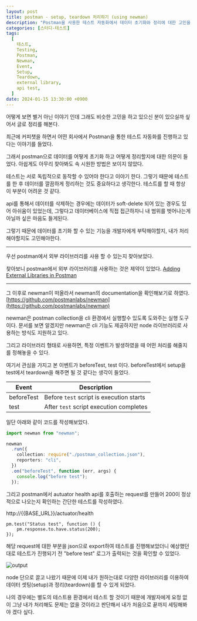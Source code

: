 ```yaml
---
layout: post
title: postman - setup, teardown 처리하기 (using newman)
description: "Postman을 사용한 테스트 자동화에서 데이터 초기화와 정리에 대한 고민을 해결하기 위해 Newman을 활용하는 방법을 소개합니다. Newman은 Postman 컬렉션을 CLI 환경에서 실행할 수 있게 해주며, 특정 이벤트(예: beforeTest, test)를 통해 setup과 teardown 처리를 할 수 있습니다. 이 글에서는 Newman의 사용법과 간단한 테스트 예제를 통해 데이터 셋팅과 정리를 어떻게 효율적으로 수행할 수 있는지 설명합니다."
categories: [스터디-테스트]
tags:
  [
    테스트,
    Testing,
    Postman,
    Newman,
    Event,
    Setup,
    Teardown,
    external library,
    api test,
  ]
date: 2024-01-15 13:30:00 +0900
---
```


어떻게 보면 별거 아닌 이야기 인데 그래도 비슷한 고민을 하고 있으신 분이 있으실까 싶어서 글로 정리를 해본다.

최근에 커피챗을 하면서 어떤 회사에서 Postman을 통한 테스트 자동화를 진행하고 있다는 이야기를 들었다.

그래서 postman으로 데이터를 어떻게 초기화 하고 어떻게 정리할지에 대한 의문이 들었다.
아쉽게도 아무리 찾아봐도 속 시원한 방법은 보이지 않았다.

테스트는 서로 독립적으로 동작할 수 있어야 한다고 이야기 한다. 그렇기 때문에 테스트를 한 후 데이터를 깔끔하게 정리하는 것도 중요하다고 생각한다. 테스트를 할 때 항상 이 부분이 어려운 것 같다.

api를 통해서 데이터를 삭제하는 경우에는 데이터가 soft-delete 되어 있는 경우도 있어 아쉬움이 있었는데, 그렇다고 데이터베이스에 직접 접근하자니 내 범위를 벗어나는게 아닐까 싶은 마음도 들게된다.

그렇기 때문에 데이터를 초기화 할 수 있는 기능을 개발자에게 부탁해야할지, 내가 처리해야할지도 고민해야한다.

---

우선 postman에서 외부 라이브러리를 사용 할 수 있는지 찾아보았다.

찾아보니 postman에서 외부 라이브러리를 사용하는 것은 제약이 있었다.
[Adding External Libraries in Postman](https://blog.postman.com/adding-external-libraries-in-postman/)

---

그 이후로 newman이 떠올라서 newman의 documentation을 확인해보기로 하였다.
[https://github.com/postmanlabs/newman](https://github.com/postmanlabs/newman)

newman은 postman collection을 cli 환경에서 실행할수 있도록 도와주는 실행 도구이다.
문서를 보면 알겠지만 newman은 cli 기능도 제공하지만 node 라이브러리로 사용하는 방식도 지원하고 있다.

그리고 라이브러리 형태로 사용하면, 특정 이벤트가 발생하였을 때 어떤 처리를 해줄지를 정해놓을 수 있다.

여기서 관심을 가지고 본 이벤트가 beforeTest, test 이다.
beforeTest에서 setup을 test에서 teardown을 해주면 될 것 같다는 생각이 들었다.

| Event      | Description                              |
| ---------- | ---------------------------------------- |
| beforeTest | Before `test` script is execution starts |
| test       | After `test` script execution completes  |

일단 아래와 같이 코드를 작성해보았다.

```ts
import newman from "newman";

newman
  .run({
    collection: require("./postman_collection.json"),
    reporters: "cli",
  })
  .on("beforeTest", function (err, args) {
    console.log("before test");
  });
```

그리고 postman에서 autuator health api를 호출하는 request를 만들어 200이 정상적으로 나오는지 확인하는 간단한 테스트를 작성하였다.

http://{{BASE_URL}}/actuator/health

```
pm.test("Status test", function () {
    pm.response.to.have.status(200);
});
```

해당 request에 대한 부분을 json으로 export하여 테스트를 진행해보았더니 예상했던대로 테스트가 진행되기 전 "before test" 로그가 출력되는 것을 확인할 수 있었다.

![output](/assets/images/2024-01-15-postman-setup-teardown/output.png)

node 단으로 끌고 나왔기 때문에 이제 내가 원하는대로 다양한 라이브러리를 이용하여 데이터 셋팅(setup)과 정리(teardown)를 할 수 있게 되었다.

나의 경우에는 별도의 테스트용 환경에서 테스트 할 것이기 때문에 개발자에게 요청 없이 그냥 내가 처리해도 문제는 없을 것이라고 판단해서 내가 처음으로 끝까지 세팅해봐야 겠다 싶다.
